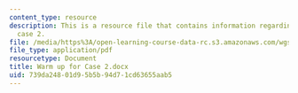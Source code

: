 ```yaml
---
content_type: resource
description: This is a resource file that contains information regarding warm up for
  case 2.
file: /media/https%3A/open-learning-course-data-rc.s3.amazonaws.com/wgs-693-gender-race-and-the-complexities-of-science-and-technology-a-problem-based-learning-experiment-spring-2009/739da24801d95b5b94d71cd63655aab5_MITWGS_693S09_assn03_Warmup.pdf
file_type: application/pdf
resourcetype: Document
title: Warm up for Case 2.docx
uid: 739da248-01d9-5b5b-94d7-1cd63655aab5
---
```

